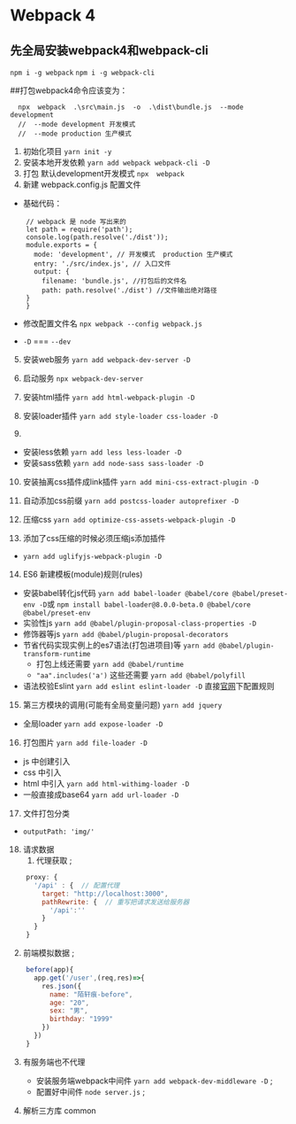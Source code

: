 # Webpack 4

## 先全局安装webpack4和webpack-cli

`npm i -g webpack`
`npm i -g webpack-cli`

##打包webpack4命令应该变为：
```
  npx  webpack  .\src\main.js  -o  .\dist\bundle.js  --mode  development 
  //  --mode development 开发模式
  //  --mode production 生产模式
```

1. 初始化项目 `yarn init -y` 
2. 安装本地开发依赖 `yarn add webpack webpack-cli -D` 
3. 打包  默认development开发模式 `npx  webpack` 
4. 新建 webpack.config.js 配置文件 
 + 基础代码：

```
    // webpack 是 node 写出来的
    let path = require('path');
    console.log(path.resolve('./dist'));
    module.exports = {
      mode: 'development', // 开发模式  production 生产模式
      entry: './src/index.js', // 入口文件
      output: {
        filename: 'bundle.js', //打包后的文件名
        path: path.resolve('./dist') //文件输出绝对路径
    }
    }
```
  + 修改配置文件名 `npx webpack --config webpack.js` 

+ `-D` === `--dev` 

5. 安装web服务  `yarn add webpack-dev-server -D` 

6. 启动服务 `npx webpack-dev-server` 

7. 安装html插件 `yarn add html-webpack-plugin -D` 

8. 安装loader插件 `yarn add style-loader css-loader -D` 

9. 
  + 安装less依赖 `yarn add less less-loader -D`
  + 安装sass依赖 `yarn add node-sass sass-loader -D`

10. 安装抽离css插件成link插件 `yarn add mini-css-extract-plugin -D` 

11. 自动添加css前缀 `yarn add postcss-loader autoprefixer -D`

12. 压缩css `yarn add optimize-css-assets-webpack-plugin -D`

13. 添加了css压缩的时候必须压缩js添加插件
  + `yarn add uglifyjs-webpack-plugin -D`

14. ES6 新建模板(module)规则(rules) 
 + 安装babel转化js代码 `yarn add babel-loader @babel/core @babel/preset-env -D`或
 `npm install babel-loader@8.0.0-beta.0 @babel/core @babel/preset-env `
  + 实验性js `yarn add @babel/plugin-proposal-class-properties -D`
  + 修饰器等js `yarn add @babel/plugin-proposal-decorators`
  + 节省代码实现实例上的es7语法(打包进项目)等  `yarn add @babel/plugin-transform-runtime` 
    - 打包上线还需要 `yarn add @babel/runtime`
    - `"aa".includes('a')` 这些还需要 `yarn add @babel/polyfill`
  + 语法校验Eslint `yarn add eslint eslint-loader -D`  直接[官网](https://eslint.org/demo/)下配置规则

15. 第三方模块的调用(可能有全局变量问题) `yarn add jquery`
  + 全局loader `yarn add expose-loader -D`
16. 打包图片 `yarn add file-loader -D`
  + js   中创建引入
  + css  中引入 
  + html 中引入 `yarn add html-withimg-loader -D`
  + 一般直接成base64 `yarn add url-loader -D`

17. 文件打包分类
  + `outputPath: 'img/'`

18. 请求数据
    1. 代理获取 ; 
```webpack.config.js
    proxy: {
      '/api' : {  // 配置代理
        target: "http://localhost:3000",
        pathRewrite: {  // 重写把请求发送给服务器
          '/api':''
        }
      }
    }
```

  2. 前端模拟数据 ;
```webpack.config.js
    before(app){
      app.get('/user',(req,res)=>{
        res.json({ 
          name: "陌轩痕-before",
          age: "20",
          sex: "男",
          birthday: "1999"
        })
      })
    }
```
  3. 有服务端也不代理
      + 安装服务端webpack中间件 `yarn add webpack-dev-middleware -D` ;
      + 配置好中间件 `node server.js` ;

19. 解析三方库 common 

```webpack.config.js

```
    
    

    